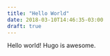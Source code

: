 ```yaml
---
title: "Hello World"
date: 2018-03-10T14:46:35-03:00
draft: true
---
```


Hello world! Hugo is awesome.

